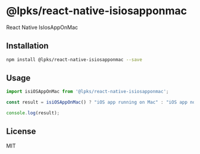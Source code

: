 # @lpks/react-native-isiosapponmac

React Native IsIosAppOnMac

## Installation

```sh
npm install @lpks/react-native-isiosapponmac --save
```

## Usage

```js
import isiOSAppOnMac from '@lpks/react-native-isiosapponmac';

const result = isiOSAppOnMac() ? "iOS app running on Mac" : "iOS app not running on Mac";

console.log(result);
```

## License

MIT
